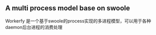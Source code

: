 ## A multi process model base on swoole  

Workerfy 是一个基于swoole的process实现的多进程模型，可以用于各种daemon后台进程的消费处理

 

   